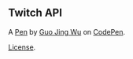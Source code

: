 Twitch API
----------


A [Pen](https://codepen.io/tue41582/pen/Zxbapg) by [Guo Jing Wu](https://codepen.io/tue41582) on [CodePen](https://codepen.io).

[License](https://codepen.io/tue41582/pen/Zxbapg/license).